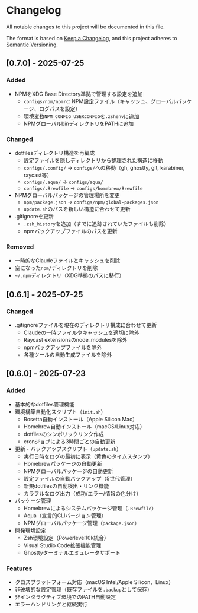 # Changelog

All notable changes to this project will be documented in this file.

The format is based on [Keep a Changelog](https://keepachangelog.com/en/1.0.0/),
and this project adheres to [Semantic Versioning](https://semver.org/spec/v2.0.0.html).

## [0.7.0] - 2025-07-25

### Added
- NPMをXDG Base Directory準拠で管理する設定を追加
  - `configs/npm/npmrc`: NPM設定ファイル（キャッシュ、グローバルパッケージ、ログパスを設定）
  - 環境変数`NPM_CONFIG_USERCONFIG`を`.zshenv`に追加
  - NPMグローバルbinディレクトリをPATHに追加

### Changed
- dotfilesディレクトリ構造を再編成
  - 設定ファイルを隠しディレクトリから整理された構造に移動
  - `configs/.config/` → `configs/`への移動（gh, ghostty, git, karabiner, raycast等）
  - `configs/.aqua/` → `configs/aqua/`
  - `configs/.Brewfile` → `configs/homebrew/Brewfile`
- NPMグローバルパッケージの管理場所を変更
  - `npm/package.json` → `configs/npm/global-packages.json`
  - `update.sh`のパスを新しい構造に合わせて更新
- .gitignoreを更新
  - `.zsh_history`を追加（すでに追跡されていたファイルも削除）
  - npmバックアップファイルのパスを更新

### Removed
- 一時的なClaudeファイルとキャッシュを削除
- 空になった`npm/`ディレクトリを削除
- `~/.npm`ディレクトリ（XDG準拠のパスに移行）

## [0.6.1] - 2025-07-25

### Changed
- .gitignoreファイルを現在のディレクトリ構成に合わせて更新
  - Claudeの一時ファイルやキャッシュを適切に除外
  - Raycast extensionsのnode_modulesを除外
  - npmバックアップファイルを除外
  - 各種ツールの自動生成ファイルを除外

## [0.6.0] - 2025-07-23

### Added
- 基本的なdotfiles管理機能
- 環境構築自動化スクリプト（`init.sh`）
  - Rosetta自動インストール（Apple Silicon Mac）
  - Homebrew自動インストール（macOS/Linux対応）
  - dotfilesのシンボリックリンク作成
  - cronジョブによる3時間ごとの自動更新
- 更新・バックアップスクリプト（`update.sh`）
  - 実行日時をログの最初に表示（黄色のタイムスタンプ）
  - Homebrewパッケージの自動更新
  - NPMグローバルパッケージの自動更新
  - 設定ファイルの自動バックアップ（5世代管理）
  - 新規dotfilesの自動検出・リンク機能
  - カラフルなログ出力（成功/エラー/情報の色分け）
- パッケージ管理
  - Homebrewによるシステムパッケージ管理（`.Brewfile`）
  - Aqua（宣言的CLIバージョン管理）
  - NPMグローバルパッケージ管理（`package.json`）
- 開発環境設定
  - Zsh環境設定（Powerlevel10k統合）
  - Visual Studio Code拡張機能管理
  - Ghosttyターミナルエミュレータサポート

### Features
- クロスプラットフォーム対応（macOS Intel/Apple Silicon、Linux）
- 非破壊的な設定管理（既存ファイルを`.backup`として保存）
- 非インタラクティブ環境でのPATH自動設定
- エラーハンドリングと継続実行